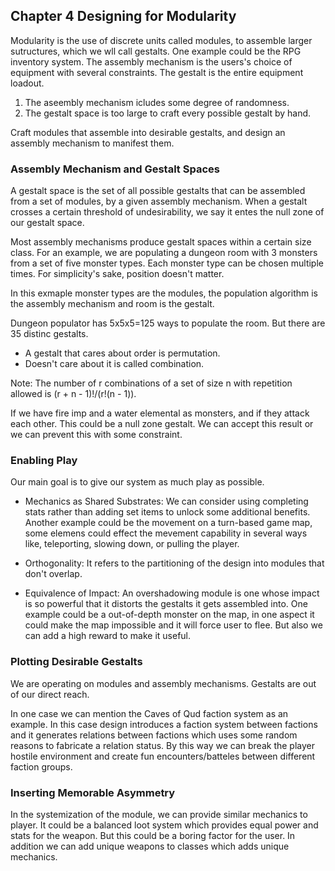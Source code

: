 ## Chapter 4 Designing for Modularity

Modularity is the use of discrete units called modules, to assemble larger sutructures, which we wll call gestalts. One example could be the RPG inventory system. The assembly mechanism is the users's choice of equipment with several constraints. The gestalt is the entire equipment loadout.

1. The aseembly mechanism icludes some degree of randomness.
2. The gestalt space is too large to craft every possible gestalt by hand.

Craft modules that assemble into desirable gestalts, and design an assembly mechanism to manifest them.

### Assembly Mechanism and Gestalt Spaces

A gestalt space is the set of all possible gestalts that can be assembled from a set of modules, by a given assembly mechanism. When a gestalt crosses a certain threshold of undesirability, we say it entes the null zone of our gestalt space.

Most assembly mechanisms produce gestalt spaces within a certain size class. For an example, we are populating a dungeon room with 3 monsters from a set of five monster types. Each monster type can be chosen multiple times. For simplicity's sake, position doesn't matter.

In this exmaple monster types are the modules, the population algorithm is the assembly mechanism and room is the gestalt.

Dungeon populator has 5x5x5=125 ways to populate the room. But there are 35 distinc gestalts.

- A gestalt that cares about order is permutation.
- Doesn't care about it is called combination.

Note: The number of r combinations of a set of size n with repetition allowed is (r + n - 1)!/(r!(n - 1)).

If we have fire imp and a water elemental as monsters, and if they attack each other. This could be a null zone gestalt. We can accept this result or we can prevent this with some constraint.

### Enabling Play

Our main goal is to give our system as much play as possible.

- Mechanics as Shared Substrates: We can consider using completing stats rather than adding set items to unlock some additional benefits. Another example could be the movement on a turn-based game map, some elemens could effect the mevement capability in several ways like, teleporting, slowing down, or pulling the player.

- Orthogonality: It refers to the partitioning of the design into modules that don't overlap.

- Equivalence of Impact: An overshadowing module is one whose impact is so powerful that it distorts the gestalts it gets assembled into. One example could be a out-of-depth monster on the map, in one aspect it could make the map impossible and it will force user to flee. But also we can add a high reward to make it useful.

### Plotting Desirable Gestalts

We are operating on modules and assembly mechanisms. Gestalts are out of our direct reach.

In one case we can mention the Caves of Qud faction system as an example. In this case design introduces a faction system between factions and it generates relations between factions which uses some random reasons to fabricate a relation status. By this way we can break the player hostile environment and create fun encounters/batteles between different faction groups.

### Inserting Memorable Asymmetry

In the systemization of the module, we can provide similar mechanics to player. It could be a balanced loot system which provides equal power and stats for the weapon. But this could be a boring factor for the user. In addition we can add unique weapons to classes which adds unique mechanics.